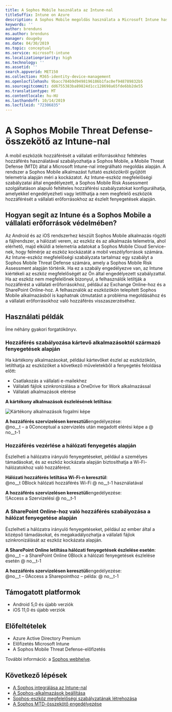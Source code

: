 ```yaml
---
title: A Sophos Mobile használata az Intune-nal
titleSuffix: Intune on Azure
description: A Sophos Mobile megoldás használata a Microsoft Intune használatával a mobileszközök hozzáférésének szabályozásához a vállalati erőforrásokhoz.
keywords: ''
author: brenduns
ms.author: brenduns
manager: dougeby
ms.date: 04/30/2019
ms.topic: conceptual
ms.service: microsoft-intune
ms.localizationpriority: high
ms.technology: ''
ms.assetid: ''
search.appverid: MET150
ms.collection: M365-identity-device-management
ms.openlocfilehash: 9bacc784b9d9498196186b1fac0ef948789832b5
ms.sourcegitcommit: dd6755383ba89824d1cc128698a65fde6bb2de55
ms.translationtype: MT
ms.contentlocale: hu-HU
ms.lasthandoff: 10/14/2019
ms.locfileid: "72306835"
---
```

# <a name="sophos-mobile-threat-defense-connector-with-intune"></a>A Sophos Mobile Threat Defense-összekötő az Intune-nal
A mobil eszközök hozzáférését a vállalati erőforrásokhoz feltételes hozzáférés használatával szabályozhatja a Sophos Mobile, a Mobile Threat Defense (MTD) által a Microsoft Intune-nal integrálható megoldás alapján. A rendszer a Sophos Mobile alkalmazást futtató eszközökről gyűjtött telemetria alapján méri a kockázatot.
Az Intune-eszköz megfelelőségi szabályzatai által engedélyezett, a Sophos Mobile Risk Assessment szolgáltatáson alapuló feltételes hozzáférési szabályzatokat konfigurálhatja, amelyekkel engedélyezheti vagy letilthatja a nem megfelelő eszközök hozzáférését a vállalati erőforrásokhoz az észlelt fenyegetések alapján.

## <a name="how-do-intune-and-sophos-mobile-help-protect-your-company-resources"></a>Hogyan segít az Intune és a Sophos Mobile a vállalati erőforrások védelmében?
Az Android és az iOS rendszerhez készült Sophos Mobile alkalmazás rögzíti a fájlrendszer, a hálózati verem, az eszköz és az alkalmazás telemetria, ahol elérhető, majd elküldi a telemetria adatokat a Sophos Mobile Cloud Service-nek, hogy felmérje az eszköz kockázatát a mobil veszélyforrások számára.
Az Intune-eszköz megfelelőségi szabályzata tartalmaz egy szabályt a Sophos Mobile Threat Defense számára, amely a Sophos Mobile Risk Assessment alapján történik. Ha ez a szabály engedélyezve van, az Intune kiértékeli az eszköz megfelelőségét az Ön által engedélyezett szabályzattal. Ha az eszköz nem megfelelőnek bizonyul, a felhasználók letiltják a hozzáférést a vállalati erőforrásokhoz, például az Exchange Online-hoz és a SharePoint Online-hoz. A felhasználók az eszközökön telepített Sophos Mobile alkalmazásból is kaphatnak útmutatást a probléma megoldásához és a vállalati erőforrásokhoz való hozzáférés visszaszerzéséhez.  

## <a name="sample-scenarios"></a>Használati példák
Íme néhány gyakori forgatókönyv.  
### <a name="control-access-based-on-threats-from-malicious-apps"></a>Hozzáférés szabályozása kártevő alkalmazásoktól származó fenyegetések alapján
Ha kártékony alkalmazásokat, például kártevőket észlel az eszközökön, letilthatja az eszközöket a következő műveletekből a fenyegetés feloldása előtt:
- Csatlakozás a vállalati e-mailekhez
- Vállalati fájlok szinkronizálása a OneDrive for Work alkalmazással
- Vállalati alkalmazások elérése

**A kártékony alkalmazások észlelésének letiltása**:
 
![Kártékony alkalmazások fogalmi képe](./media/sophos-mtd-connector/sophos_malicious_apps_blocked.png)  

**A hozzáférés szervizelésen keresztüli**engedélyezése:  
@no__t – a 0Conceptual a szervizelés után megadott elérési képe a @ no__t-1

### <a name="control-access-based-on-threat-to-network"></a>Hozzáférés vezérlése a hálózati fenyegetés alapján  
Észlelheti a hálózatra irányuló fenyegetéseket, például a személyes támadásokat, és az eszköz kockázata alapján biztosíthatja a Wi-Fi-hálózatokhoz való hozzáférést.  

**Hálózati hozzáférés letiltása Wi-Fi-n keresztül**:  
@no__t 0Block hálózati hozzáférés Wi-Fi @ no__t-1 használatával

**A hozzáférés szervizelésen keresztüli**engedélyezése:   
![Access a Szervizelési @ no__t-1  

### <a name="control-access-to-sharepoint-online-based-on-threat-to-network"></a>A SharePoint Online-hoz való hozzáférés szabályozása a hálózat fenyegetése alapján  
Észlelheti a hálózatra irányuló fenyegetéseket, például az ember által a középső támadásokat, és megakadályozhatja a vállalati fájlok szinkronizálását az eszköz kockázata alapján.  

**A SharePoint Online letiltása hálózati fenyegetések észlelése esetén**:   
@no__t – a SharePoint Online 0Block a hálózati fenyegetések észlelése esetén @ no__t-1  

**A hozzáférés szervizelésen keresztüli**engedélyezése:  
@no__t – 0Access a Sharepointhoz – példa: @ no__t-1  

## <a name="supported-platforms"></a>Támogatott platformok  
- Android 5,0 és újabb verziók
- iOS 11,0 és újabb verziók

## <a name="prerequisites"></a>Előfeltételek  
- Azure Active Directory Premium
- Előfizetés Microsoft Intune 
- A Sophos Mobile Threat Defense-előfizetés

További információ: a [Sophos webhelye](https://www.sophos.com/products/mobile-control).  

## <a name="next-steps"></a>Következő lépések  
- [A Sophos integrálása az Intune-nal](sophos-mtd-connector-integration.md)
- [A Sophos-alkalmazások beállítása](mtd-apps-ios-app-configuration-policy-add-assign.md)
- [Sophos-eszköz megfelelőségi szabályzatának létrehozása](mtd-device-compliance-policy-create.md)
- [A Sophos MTD-összekötő engedélyezése](mtd-connector-enable.md)

